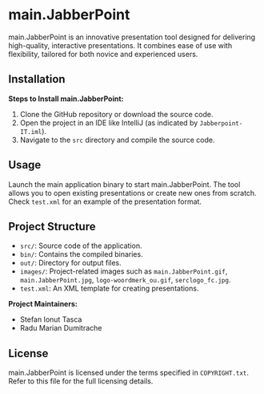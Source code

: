 # main.JabberPoint

main.JabberPoint is an innovative presentation tool designed for delivering high-quality, interactive presentations. It combines ease of use with flexibility, tailored for both novice and experienced users.

## Installation

**Steps to Install main.JabberPoint:**

1. Clone the GitHub repository or download the source code.
2. Open the project in an IDE like IntelliJ (as indicated by `Jabberpoint-IT.iml`).
3. Navigate to the `src` directory and compile the source code.

## Usage

Launch the main application binary to start main.JabberPoint. The tool allows you to open existing presentations or create new ones from scratch. Check `test.xml` for an example of the presentation format.

## Project Structure

- `src/`: Source code of the application.
- `bin/`: Contains the compiled binaries.
- `out/`: Directory for output files.
- `images/`: Project-related images such as `main.JabberPoint.gif`, `main.JabberPoint.jpg`, `logo-woordmerk_ou.gif`, `serclogo_fc.jpg`.
- `test.xml`: An XML template for creating presentations.

**Project Maintainers:**

- Stefan Ionut Tasca
- Radu Marian Dumitrache

## License

main.JabberPoint is licensed under the terms specified in `COPYRIGHT.txt`. Refer to this file for the full licensing details.
